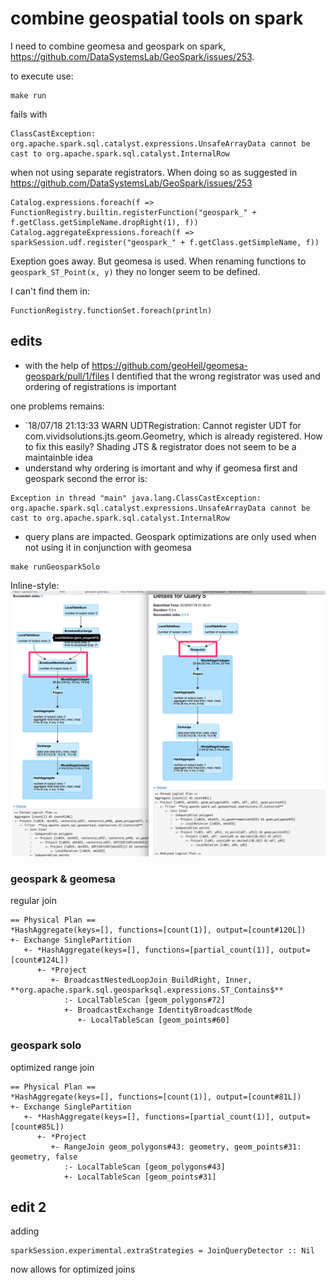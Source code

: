 # combine geospatial tools on spark

I need to combine geomesa and geospark on spark, https://github.com/DataSystemsLab/GeoSpark/issues/253.

to execute use:
```
make run
```

fails with
```
ClassCastException: org.apache.spark.sql.catalyst.expressions.UnsafeArrayData cannot be cast to org.apache.spark.sql.catalyst.InternalRow
```

when not using separate registrators. When doing so as suggested in https://github.com/DataSystemsLab/GeoSpark/issues/253

```
Catalog.expressions.foreach(f => FunctionRegistry.builtin.registerFunction("geospark_" + f.getClass.getSimpleName.dropRight(1), f))
Catalog.aggregateExpressions.foreach(f => sparkSession.udf.register("geospark_" + f.getClass.getSimpleName, f))
```

Exeption goes away. But geomesa is used. When renaming functions to `geospark_ST_Point(x, y)` they no longer seem to be defined.

I can't find them in:

```
FunctionRegistry.functionSet.foreach(println)
```

## edits

- with the help of https://github.com/geoHeil/geomesa-geospark/pull/1/files I dentified that the wrong registrator was used and ordering of registrations is important


one problems remains:
- `18/07/18 21:13:33 WARN UDTRegistration: Cannot register UDT for com.vividsolutions.jts.geom.Geometry, which is already registered. How to fix this easily? Shading JTS & registrator does not seem to be a maintainble idea
- understand why ordering is imortant and why if geomesa first and geospark second the error is:

```
Exception in thread "main" java.lang.ClassCastException: org.apache.spark.sql.catalyst.expressions.UnsafeArrayData cannot be cast to org.apache.spark.sql.catalyst.InternalRow
```

- query plans are impacted. Geospark optimizations are only used when not using it in conjunction with geomesa
```
make runGeosparkSolo
```

Inline-style: 
![comparsion of execution plans](img/comparison.png "mixed vs. solo execution plan comparison")

### geospark & geomesa

regular join
```
== Physical Plan ==
*HashAggregate(keys=[], functions=[count(1)], output=[count#120L])
+- Exchange SinglePartition
   +- *HashAggregate(keys=[], functions=[partial_count(1)], output=[count#124L])
      +- *Project
         +- BroadcastNestedLoopJoin BuildRight, Inner,  **org.apache.spark.sql.geosparksql.expressions.ST_Contains$**
            :- LocalTableScan [geom_polygons#72]
            +- BroadcastExchange IdentityBroadcastMode
               +- LocalTableScan [geom_points#60]
```

### geospark solo

optimized range join
```
== Physical Plan ==
*HashAggregate(keys=[], functions=[count(1)], output=[count#81L])
+- Exchange SinglePartition
   +- *HashAggregate(keys=[], functions=[partial_count(1)], output=[count#85L])
      +- *Project
         +- RangeJoin geom_polygons#43: geometry, geom_points#31: geometry, false
            :- LocalTableScan [geom_polygons#43]
            +- LocalTableScan [geom_points#31]
```

## edit 2
adding
```
sparkSession.experimental.extraStrategies = JoinQueryDetector :: Nil
```
now allows for optimized joins